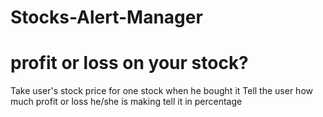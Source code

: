 # Stocks-Alert-Manager
# profit or loss on your stock?
Take user's stock price for one stock when he bought it
Tell the user how much profit or loss he/she is making
tell it in percentage


